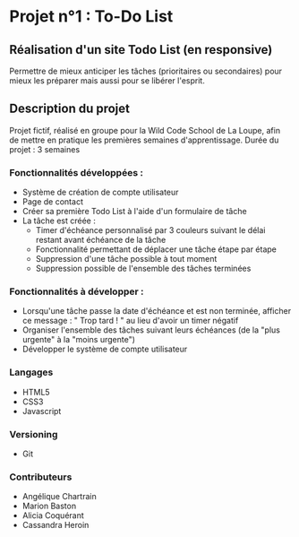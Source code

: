 # Projet n°1 : To-Do List

## Réalisation d'un site Todo List (en responsive)

Permettre de mieux anticiper les tâches (prioritaires ou secondaires) pour mieux les préparer mais aussi pour se libérer l'esprit.


## Description du projet

Projet fictif, réalisé en groupe pour la Wild Code School de La Loupe, afin de mettre en pratique les premières semaines d'apprentissage. 
Durée du projet : 3 semaines

### Fonctionnalités développées : 
- Système de création de compte utilisateur
- Page de contact
- Créer sa première Todo List à l'aide d'un formulaire de tâche
- La tâche est créée :
  + Timer d'échéance personnalisé par 3 couleurs suivant le délai restant avant échéance de la tâche
  + Fonctionnalité permettant de déplacer une tâche étape par étape
  + Suppression d'une tâche possible à tout moment
  + Suppression possible de l'ensemble des tâches terminées

### Fonctionnalités à développer :
- Lorsqu'une tâche passe la date d'échéance et est non terminée, afficher ce message : " Trop tard ! " au lieu d'avoir un timer négatif
- Organiser l'ensemble des tâches suivant leurs échéances (de la "plus urgente" à la "moins urgente")
- Développer le système de compte utilisateur                    

### Langages
- HTML5
- CSS3
- Javascript

### Versioning
- Git

### Contributeurs
- Angélique Chartrain
- Marion Baston 
- Alicia Coquérant
- Cassandra Heroin
